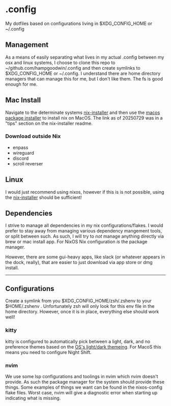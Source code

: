 # .config

My dotfiles based on configurations living in $XDG_CONFIG_HOME or ~/.config

## Management

As a means of easily separating what lives in my actual .config between my osx and linux systems, I choose to clone this repo to ~/github.com/hampgoodwin/.config and then create symlinks to $XDG_CONFIG_HOME or ~/.config. I understand there are home directory managers that can manage this for me, but I don't like them. The fs is good enough for me.

## Mac Install

Navigate to the determinate systems [nix-installer](https://github.com/DeterminateSystems/nix-installer) and then use the [macos package installer](https://install.determinate.systems/determinate-pkg/stable/Universal) to install nix on MacOS. The link as of 20250729 was in a "tips" section on the nix-installer readme.

### Download outside Nix

- enpass
- wireguard
- discord
- scroll reverser

## Linux

I would just recommend using nixos, however if this is is not possible, using the [nix-installer](https://github.com/DeterminateSystems/nix-installer) should be sufficient!

## Dependencies

I strive to manage all dependencies in my nix configurations/flakes. I would prefer to stay away from managing various dependency mangement tools, or split between such. As such, I will try to _not_ manage anything directly via brew or mac install app. For NixOS Nix configuration _is_ the package manager.

However, there are some gui-heavy apps, like slack (or whatever appears in the dock, really), that are easier to just download via app store or dmg install.

---

## Configurations

Create a symlink from you $XDG_CONFIG_HOME/zsh/.zshenv to your $HOME/.zshenv . Unfortunately zsh will only look for this env file in the home directory. However, once it is in place, everything else should work well!

### kitty

kitty is configured to automatically pick between a light, dark, and no preference themes based on the [OS's light/dark themeing](https://sw.kovidgoyal.net/kitty/kittens/themes/#change-color-themes-automatically-when-the-os-switches-between-light-and-dark). For MacoS this means you need to configure Night Shift.

### nvim

We use some lsp configurations and toolings in nvim which nvim doesn't provide. As such the package manager for the system should provide these things. Some examples of things we want can be found in the nixos-config flake files. Worst case, nvim will give a diagnostic error when starting up indicating what is missing.
